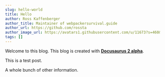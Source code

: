 ```yaml
---
slug: hello-world
title: Hello
author: Ross Kaffenberger
author_title: Maintainer of webpackersurvival.guide
author_url: https://github.com/rossta
author_image_url: https://avatars1.githubusercontent.com/u/11673?s=460&v=4
tags: []
---
```


Welcome to this blog. This blog is created with [**Docusaurus 2 alpha**](https://v2.docusaurus.io/).

<!--truncate-->

This is a test post.

A whole bunch of other information.
